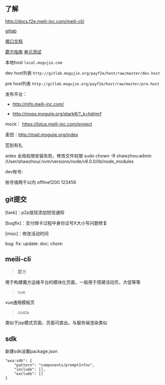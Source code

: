 ## 了解

http://docs.f2e.meili-inc.com/meili-cli/

[gitlab](http://gitlab.mogujie.org/CUBE/h5_finance_payQiandaoyouli)

[接口文档](http://wiki.mogujie.org/pages/viewpage.action?pageId=53124977)

[蘑方指南](http://docs.f2e.meili-inc.com/cube/)
[单元测试]()

本地host
`local.mogujie.com`


dev host列表
`http://gitlab.mogujie.org/payf2e/host/raw/master/dev.host`

pre host列表
`http://gitlab.mogujie.org/payf2e/host/raw/master/pre.host`
    
发布平台：
* http://mfp.meili-inc.com/

* http://mops.mogujie.org/stark#/?_k=hdjmrf

mock：
https://lotus.meili-inc.com/project

麦田：http://mait.mogujie.org/index


签到有礼

aides 全局权限安装失败，修改文件权限
sudo chown -R shawzhou:admin /User/shawzhou/.nvm/versions/node/v8.0.0/lib/node_modules


dev账号:

账号值两千以内
offline1200
123456



## git提交

[task]：p2p提现添加短信通知

[bugfix]：支付绑卡过程中身份证号X大小写问题修复

[misc]：修改活动时间

bug:
fix:
update:
doc:
chore:


## meili-cli

> 蘑方

用于构建魔方运维平台的模块化页面，一般用于搭建活动页，大促等等

> vue

vue通用模板页

> costa

类似于jsp模式页面，页面可直出。与服务端渲染类似



## sdk

新建sdk设置package.json

```
"wxa:sdk": {
    "pattern": "components/promptInfos",
    "include": [],
    "exclude": []
}
```
  

